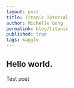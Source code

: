```yaml
---
layout: post
title: Titanic Tutorial
author: Michelle Gong
permalink: blog/titanic
published: true
tags: kaggle
---
```


## Hello world.

Test post


